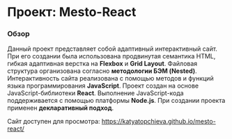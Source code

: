 # Проект: Mesto-React

### Обзор
Данный проект представляет собой адаптивный интерактивный сайт. При его создании была использована продвинутая семантика HTML, гибкая адаптивная верстка на __Flexbox__ и __Grid Layout__. Файловая структура организована согласно __методологии БЭМ (Nested)__.  Интерактивность сайта реализована с помощью методов и функций языка программирования __JavaScript__. 
  Проект создан на основе JavaScript-библиотеки __React__. Выполнение JavaScript-кода поддерживается с помощью платформы __Node.js__. При создании проекта применен __декларативный подход__.

Сайт доступен для просмотра: https://katyatopchieva.github.io/mesto-react/